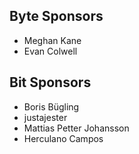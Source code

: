 ## Byte Sponsors

- Meghan Kane
- Evan Colwell

## Bit Sponsors

- Boris Bügling
- justajester
- Mattias Petter Johansson
- Herculano Campos
